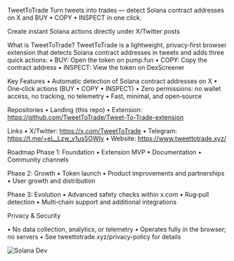 TweetToTrade Turn tweets into trades — detect Solana contract addresses on X and BUY • COPY • INSPECT in one click.

Create instant Solana actions directly under X/Twitter posts

What is TweetToTrade? TweetToTrade is a lightweight, privacy‑first browser extension that detects Solana contract addresses in tweets and adds three quick actions: • BUY: Open the token on pump.fun • COPY: Copy the contract address • INSPECT: View the token on DexScreener

Key Features • Automatic detection of Solana contract addresses on X • One‑click actions (BUY • COPY • INSPECT) • Zero permissions: no wallet access, no tracking, no telemetry • Fast, minimal, and open‑source

Repositories • Landing (this repo) • Extension: https://github.com/TweetToTrade/Tweet-To-Trade-extension

Links • X/Twitter: https://x.com/TweetToTrade • Telegram: https://t.me/+eL_Lzw_v1us5OWIy • Website: https://www.tweettotrade.xyz/

Roadmap Phase 1: Foundation • Extension MVP • Documentation • Community channels

Phase 2: Growth • Token launch • Product improvements and partnerships • User growth and distribution

Phase 3: Evolution • Advanced safety checks within x.com • Rug‑pull detection • Multi‑chain support and additional integrations

Privacy & Security

• No data collection, analytics, or telemetry • Operates fully in the browser; no servers • See tweettotrade.xyz/privacy-policy for details

![Solana Dev](https://img.shields.io/badge/Solana%20Developer-%236C54A3.svg?logo=solana&logoColor=white)

